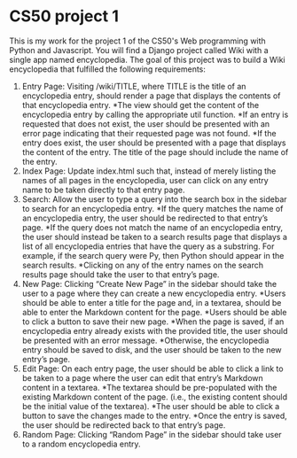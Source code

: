 # CS50 project 1

This is my work for the project 1 of the CS50's Web programming with Python and Javascript.
You will find a Django project called Wiki with a single app named encyclopedia.
The goal of this project was to build a Wiki encyclopedia that fulfilled the following requirements:
1. Entry Page: Visiting /wiki/TITLE, where TITLE is the title of an encyclopedia entry, should render a page that displays the contents of that encyclopedia entry.
  *The view should get the content of the encyclopedia entry by calling the appropriate util function.
  *If an entry is requested that does not exist, the user should be presented with an error page indicating that their requested page was not found.
  *If the entry does exist, the user should be presented with a page that displays the content of the entry. The title of the page should include the name of the       entry.
2. Index Page: Update index.html such that, instead of merely listing the names of all pages in the encyclopedia, user can click on any entry name to be taken directly to that entry page.
3. Search: Allow the user to type a query into the search box in the sidebar to search for an encyclopedia entry.
   *If the query matches the name of an encyclopedia entry, the user should be redirected to that entry’s page.
   *If the query does not match the name of an encyclopedia entry, the user should instead be taken to a search results page that displays a list of all encyclopedia entries that have the query as a substring. For example, if the search query were Py, then Python should appear in the search results.
   *Clicking on any of the entry names on the search results page should take the user to that entry’s page.
4. New Page: Clicking “Create New Page” in the sidebar should take the user to a page where they can create a new encyclopedia entry.
   *Users should be able to enter a title for the page and, in a textarea, should be able to enter the Markdown content for the page.
   *Users should be able to click a button to save their new page.
   *When the page is saved, if an encyclopedia entry already exists with the provided title, the user should be presented with an error message.
   *Otherwise, the encyclopedia entry should be saved to disk, and the user should be taken to the new entry’s page.
5. Edit Page: On each entry page, the user should be able to click a link to be taken to a page where the user can edit that entry’s Markdown content in a textarea.
    *The textarea should be pre-populated with the existing Markdown content of the page. (i.e., the existing content should be the initial value of the textarea).
    *The user should be able to click a button to save the changes made to the entry.
    *Once the entry is saved, the user should be redirected back to that entry’s page.
6. Random Page: Clicking “Random Page” in the sidebar should take user to a random encyclopedia entry.



